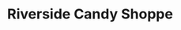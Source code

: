 ---
title: "Riverside Candy Shoppe"
url: /christchurch/riverside-candy-shoppe/
shop: confectionery
---